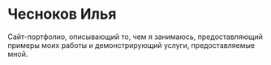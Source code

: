 # Чесноков Илья
Сайт-портфолио, описывающий то, чем я занимаюсь, предоставляющий примеры моих работы и демонстрирующий услуги, предоставляемые мной.
